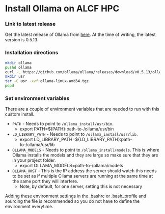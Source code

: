 # Install Ollama on ALCF HPC

### Link to latest release 

Get the latest release of Ollama from [here](https://github.com/ollama/ollama/releases/). At the time of writing, the latest version is 0.5.13

### Installation directions

```bash
mkdir ollama
pushd ollama
curl -L https://github.com/ollama/ollama/releases/download/v0.5.13/ollama-linux-amd64.tgz -o ollama-linux-amd64.tgz
mkdir usr
tar -C usr -xvf ollama-linux-amd64.tgz 
popd
```
### Set environment variables

There are a couple of environment variables that are needed to run with this custom install.

  * `PATH` - Needs to point to `/ollama_install/usr/bin`.
    * export PATH=${PATH}:path-to-/ollama/usr/bin
  * `LD_LIBRARY_PATH` - Needs to point to `/ollama_install/usr/lib`.
    * export LD_LIBRARY_PATH=${LD_LIBRARY_PATH}:path-to-/ollama/usr/lib
  * `OLLAMA_MODELS` - Needs to point to `/ollama_install/models`. This is where Ollama installs the models and they are large so make sure that they are in your project folder.
    * export OLLAMA_MODELS=path-to-/ollama/models
  * `OLLAMA_HOST` - This is the IP address the server should watch this needs to be set as if multiple Ollama servers are running at the same time at the same port they will interfere.
    * Note, by default, for one server, setting this is not necessary

Adding these environment settings in the .bashrc or .bash_profile and sourcing the file is recommended so you do not have to define the environment everytime.


